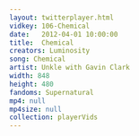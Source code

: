 ```yaml
---
layout: twitterplayer.html
vidkey: 106-Chemical
date:   2012-04-01 10:00:00
title:  Chemical
creators: Luminosity
song: Chemical
artist: Unkle with Gavin Clark
width: 848
height: 480
fandoms: Supernatural
mp4: null
mp4size: null
collection: playerVids
---
```


  <div>
  
  </div>
  